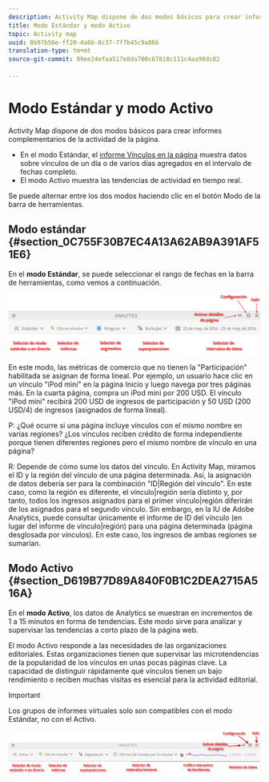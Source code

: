 ```yaml
---
description: Activity Map dispone de dos modos básicos para crear informes complementarios de la actividad de la página.
title: Modo Estándar y modo Activo
topic: Activity map
uuid: 8b97b56e-ff20-4a8b-8c37-7f7b45c9a86b
translation-type: tm+mt
source-git-commit: 99ee24efaa517e8da700c67818c111c4aa90dc02

---
```



# Modo Estándar y modo Activo

Activity Map dispone de dos modos básicos para crear informes complementarios de la actividad de la página.

* En el modo Estándar, el [informe Vínculos en la página](/help/analyze/activity-map/activitymap-links-report.md) muestra datos sobre vínculos de un día o de varios días agregados en el intervalo de fechas completo.
* El modo Activo muestra las tendencias de actividad en tiempo real.

Se puede alternar entre los dos modos haciendo clic en el botón Modo de la barra de herramientas.

## Modo estándar  {#section_0C755F30B7EC4A13A62AB9A391AF51E6}

En el **modo Estándar**, se puede seleccionar el rango de fechas en la barra de herramientas, como vemos a continuación.

![](assets/standard_mode.png)

En este modo, las métricas de comercio que no tienen la "Participación" habilitada se asignan de forma lineal. Por ejemplo, un usuario hace clic en un vínculo "iPod mini" en la página Inicio y luego navega por tres páginas más. En la cuarta página, compra un iPod mini por 200 USD. El vínculo "iPod mini" recibirá 200 USD de ingresos de participación y 50 USD (200 USD/4) de ingresos (asignados de forma lineal).

P: ¿Qué ocurre si una página incluye vínculos con el mismo nombre en varias regiones? ¿Los vínculos reciben crédito de forma independiente porque tienen diferentes regiones pero el mismo nombre de vínculo en una página?

R: Depende de cómo sume los datos del vínculo. En Activity Map, miramos el ID y la región del vínculo de una página determinada. Así, la asignación de datos debería ser para la combinación "ID|Región del vínculo". En este caso, como la región es diferente, el vínculo|región sería distinto y, por tanto, todos los ingresos asignados para el primer vínculo|región diferirán de los asignados para el segundo vínculo. Sin embargo, en la IU de Adobe Analytics, puede consultar únicamente el informe de ID del vínculo (en lugar del informe de vínculo|región) para una página determinada (página desglosada por vínculos). En este caso, los ingresos de ambas regiones se sumarían.

## Modo Activo  {#section_D619B77D89A840F0B1C2DEA2715A516A}

En el **modo Activo**, los datos de Analytics se muestran en incrementos de 1 a 15 minutos en forma de tendencias. Este modo sirve para analizar y supervisar las tendencias a corto plazo de la página web.

El modo Activo responde a las necesidades de las organizaciones editoriales. Estas organizaciones tienen que supervisar las microtendencias de la popularidad de los vínculos en unas pocas páginas clave. La capacidad de distinguir rápidamente qué vínculos tienen un bajo rendimiento o reciben muchas visitas es esencial para la actividad editorial.

>[!IMPORTANT]
>
>Los grupos de informes virtuales solo son compatibles con el modo Estándar, no con el Activo.

![](assets/live_mode.png)

